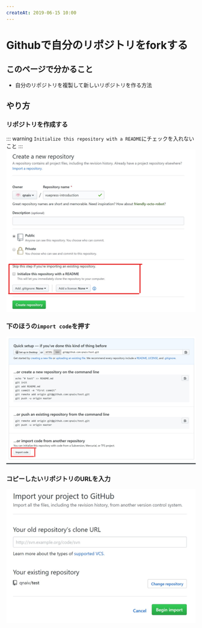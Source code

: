 ```yaml
---
createAt: 2019-06-15 10:00
---
```


# Githubで自分のリポジトリをforkする

## このページで分かること
- 自分のリポジトリを複製して新しいリポジトリを作る方法

## やり方
### リポジトリを作成する
::: warning
`Initialize this repository with a README`にチェックを入れないこと
:::
![1](./fork-own-repo-1.png)

### 下のほうの`import code`を押す
![2](./fork-own-repo-2.png)

### コピーしたいリポジトリのURLを入力
![3](./fork-own-repo-3.png)